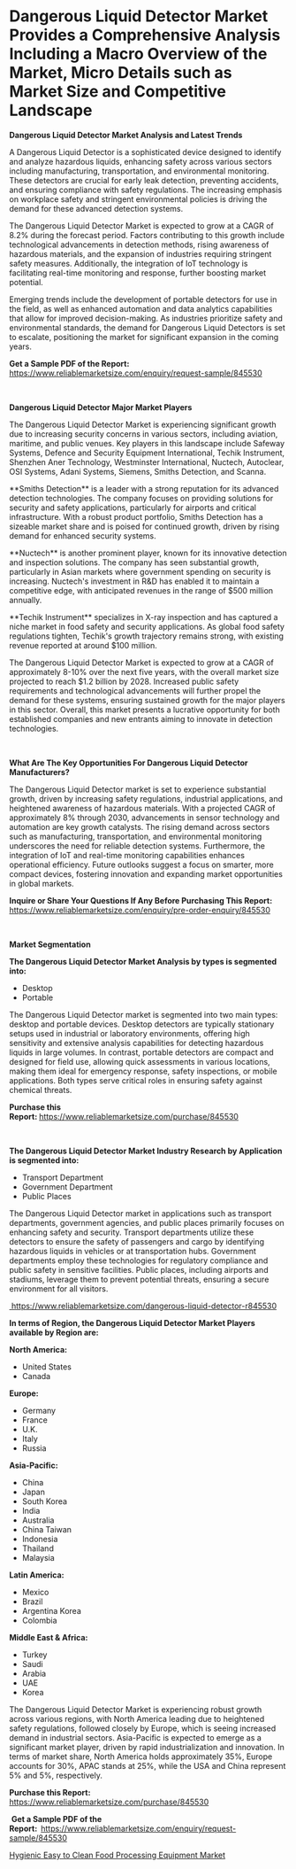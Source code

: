 <p><h1>Dangerous Liquid Detector Market Provides a Comprehensive Analysis Including a Macro Overview of the Market, Micro Details such as Market Size and Competitive Landscape</h1></p><p><strong>Dangerous Liquid Detector Market Analysis and Latest Trends</strong></p>
<p><p>A Dangerous Liquid Detector is a sophisticated device designed to identify and analyze hazardous liquids, enhancing safety across various sectors including manufacturing, transportation, and environmental monitoring. These detectors are crucial for early leak detection, preventing accidents, and ensuring compliance with safety regulations. The increasing emphasis on workplace safety and stringent environmental policies is driving the demand for these advanced detection systems.</p><p>The Dangerous Liquid Detector Market is expected to grow at a CAGR of 8.2% during the forecast period. Factors contributing to this growth include technological advancements in detection methods, rising awareness of hazardous materials, and the expansion of industries requiring stringent safety measures. Additionally, the integration of IoT technology is facilitating real-time monitoring and response, further boosting market potential. </p><p>Emerging trends include the development of portable detectors for use in the field, as well as enhanced automation and data analytics capabilities that allow for improved decision-making. As industries prioritize safety and environmental standards, the demand for Dangerous Liquid Detectors is set to escalate, positioning the market for significant expansion in the coming years.</p></p>
<p><strong>Get a Sample PDF of the Report:&nbsp;</strong> <a href="https://www.reliablemarketsize.com/enquiry/request-sample/845530?utm_campaign=3198&utm_medium=2&utm_source=Github&utm_content=ia&utm_term=09042025&utm_id=dangerous-liquid-detector">https://www.reliablemarketsize.com/enquiry/request-sample/845530</a></p>
<p>&nbsp;</p>
<p><strong>Dangerous Liquid Detector Major Market Players</strong></p>
<p><p>The Dangerous Liquid Detector Market is experiencing significant growth due to increasing security concerns in various sectors, including aviation, maritime, and public venues. Key players in this landscape include Safeway Systems, Defence and Security Equipment International, Techik Instrument, Shenzhen Aner Technology, Westminster International, Nuctech, Autoclear, OSI Systems, Adani Systems, Siemens, Smiths Detection, and Scanna.</p><p>**Smiths Detection** is a leader with a strong reputation for its advanced detection technologies. The company focuses on providing solutions for security and safety applications, particularly for airports and critical infrastructure. With a robust product portfolio, Smiths Detection has a sizeable market share and is poised for continued growth, driven by rising demand for enhanced security systems.</p><p>**Nuctech** is another prominent player, known for its innovative detection and inspection solutions. The company has seen substantial growth, particularly in Asian markets where government spending on security is increasing. Nuctech's investment in R&D has enabled it to maintain a competitive edge, with anticipated revenues in the range of $500 million annually.</p><p>**Techik Instrument** specializes in X-ray inspection and has captured a niche market in food safety and security applications. As global food safety regulations tighten, Techik's growth trajectory remains strong, with existing revenue reported at around $100 million.</p><p>The Dangerous Liquid Detector Market is expected to grow at a CAGR of approximately 8-10% over the next five years, with the overall market size projected to reach $1.2 billion by 2028. Increased public safety requirements and technological advancements will further propel the demand for these systems, ensuring sustained growth for the major players in this sector. Overall, this market presents a lucrative opportunity for both established companies and new entrants aiming to innovate in detection technologies.</p></p>
<p>&nbsp;</p>
<p><strong>What Are The Key Opportunities For Dangerous Liquid Detector Manufacturers?</strong></p>
<p><p>The Dangerous Liquid Detector market is set to experience substantial growth, driven by increasing safety regulations, industrial applications, and heightened awareness of hazardous materials. With a projected CAGR of approximately 8% through 2030, advancements in sensor technology and automation are key growth catalysts. The rising demand across sectors such as manufacturing, transportation, and environmental monitoring underscores the need for reliable detection systems. Furthermore, the integration of IoT and real-time monitoring capabilities enhances operational efficiency. Future outlooks suggest a focus on smarter, more compact devices, fostering innovation and expanding market opportunities in global markets.</p></p>
<p><strong>Inquire or Share Your Questions If Any Before Purchasing This Report:</strong> <a href="https://www.reliablemarketsize.com/enquiry/pre-order-enquiry/845530?utm_campaign=3198&utm_medium=2&utm_source=Github&utm_content=ia&utm_term=09042025&utm_id=dangerous-liquid-detector">https://www.reliablemarketsize.com/enquiry/pre-order-enquiry/845530</a></p>
<p>&nbsp;</p>
<p><strong>Market Segmentation</strong></p>
<p><strong>The Dangerous Liquid Detector Market Analysis by types is segmented into:</strong></p>
<p><ul><li>Desktop</li><li>Portable</li></ul></p>
<p><p>The Dangerous Liquid Detector market is segmented into two main types: desktop and portable devices. Desktop detectors are typically stationary setups used in industrial or laboratory environments, offering high sensitivity and extensive analysis capabilities for detecting hazardous liquids in large volumes. In contrast, portable detectors are compact and designed for field use, allowing quick assessments in various locations, making them ideal for emergency response, safety inspections, or mobile applications. Both types serve critical roles in ensuring safety against chemical threats.</p></p>
<p><strong>Purchase this Report:&nbsp;</strong><a href="https://www.reliablemarketsize.com/purchase/845530?utm_campaign=3198&utm_medium=2&utm_source=Github&utm_content=ia&utm_term=09042025&utm_id=dangerous-liquid-detector">https://www.reliablemarketsize.com/purchase/845530</a></p>
<p>&nbsp;</p>
<p><strong>The Dangerous Liquid Detector Market Industry Research by Application is segmented into:</strong></p>
<p><ul><li>Transport Department</li><li>Government Department</li><li>Public Places</li></ul></p>
<p><p>The Dangerous Liquid Detector market in applications such as transport departments, government agencies, and public places primarily focuses on enhancing safety and security. Transport departments utilize these detectors to ensure the safety of passengers and cargo by identifying hazardous liquids in vehicles or at transportation hubs. Government departments employ these technologies for regulatory compliance and public safety in sensitive facilities. Public places, including airports and stadiums, leverage them to prevent potential threats, ensuring a secure environment for all visitors.</p></p>
<p><a href="https://www.reliablemarketsize.com/dangerous-liquid-detector-r845530?utm_campaign=3198&utm_medium=2&utm_source=Github&utm_content=ia&utm_term=09042025&utm_id=dangerous-liquid-detector">&nbsp;https://www.reliablemarketsize.com/dangerous-liquid-detector-r845530</a></p>
<p><strong>In terms of Region, the Dangerous Liquid Detector Market Players available by Region are:</strong></p>
<p>
    <p> <strong> North America: </strong>
        <ul>
            <li>United States</li>
            <li>Canada</li>
        </ul>
        </p> 
    <p> <strong> Europe: </strong>
        <ul>
            <li>Germany</li>
            <li>France</li>
            <li>U.K.</li>
            <li>Italy</li>
            <li>Russia</li>
        </ul>
        </p> 
    <p> <strong> Asia-Pacific: </strong>
        <ul>
            <li>China</li>
            <li>Japan</li>
            <li>South Korea</li>
            <li>India</li>
            <li>Australia</li>
            <li>China Taiwan</li>
            <li>Indonesia</li>
            <li>Thailand</li>
            <li>Malaysia</li>
        </ul>
        </p> 
    <p> <strong> Latin America: </strong>
        <ul>
            <li>Mexico</li>
            <li>Brazil</li>
            <li>Argentina Korea</li>
            <li>Colombia</li>
        </ul>
        </p> 
    <p> <strong> Middle East & Africa: </strong>
        <ul>
            <li>Turkey</li>
            <li>Saudi</li>
            <li>Arabia</li>
            <li>UAE</li>
            <li>Korea</li>
        </ul>
    </p>
    </p>
<p><p>The Dangerous Liquid Detector Market is experiencing robust growth across various regions, with North America leading due to heightened safety regulations, followed closely by Europe, which is seeing increased demand in industrial sectors. Asia-Pacific is expected to emerge as a significant market player, driven by rapid industrialization and innovation. In terms of market share, North America holds approximately 35%, Europe accounts for 30%, APAC stands at 25%, while the USA and China represent 5% and 5%, respectively.</p></p>
<p><strong>Purchase this Report: </strong><a href="https://www.reliablemarketsize.com/purchase/845530?utm_campaign=3198&utm_medium=2&utm_source=Github&utm_content=ia&utm_term=09042025&utm_id=dangerous-liquid-detector">https://www.reliablemarketsize.com/purchase/845530</a></p>
<p>&nbsp;<strong>Get a Sample PDF of the Report:&nbsp;&nbsp;</strong><a href="https://www.reliablemarketsize.com/enquiry/request-sample/845530?utm_campaign=3198&utm_medium=2&utm_source=Github&utm_content=ia&utm_term=09042025&utm_id=dangerous-liquid-detector">https://www.reliablemarketsize.com/enquiry/request-sample/845530</a></p>
<p><strong></strong></p>
<p><p><a href="https://github.com/zurubting/Market-Research-Report-List-1/blob/main/hygienic-easy-to-clean-food-processing-equipment-market.md?utm_campaign=3198&utm_medium=2&utm_source=Github&utm_content=ia&utm_term=09042025&utm_id=dangerous-liquid-detector">Hygienic Easy to Clean Food Processing Equipment Market</a></p></p>